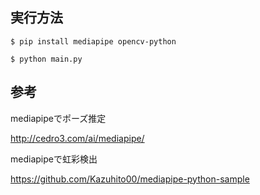 ## 実行方法

`$ pip install mediapipe opencv-python`

`$ python main.py`


## 参考

mediapipeでポーズ推定

http://cedro3.com/ai/mediapipe/

mediapipeで虹彩検出

https://github.com/Kazuhito00/mediapipe-python-sample